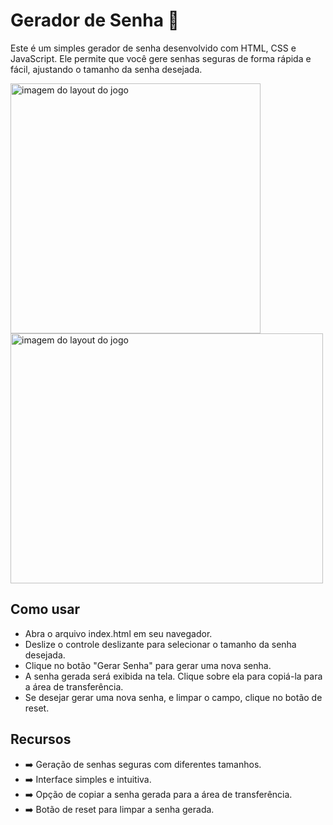 # Gerador de Senha :closed_lock_with_key:
Este é um simples gerador de senha desenvolvido com HTML, CSS e JavaScript. Ele permite que você gere senhas seguras de forma rápida e fácil, ajustando o tamanho da senha desejada.

<img src="https://github.com/rog214/Gerador-de-Senha/assets/94937435/e8c60b14-a4ab-4a6a-8a9f-420fe998e6a6" alt="imagem do layout do jogo" width="400" height="400">
<img src="https://github.com/rog214/Gerador-de-Senha/assets/94937435/f1c41faa-0c74-4c14-93cc-778a2bdadb44" alt="imagem do layout do jogo" width="500" height="400">

## Como usar
- Abra o arquivo index.html em seu navegador.
- Deslize o controle deslizante para selecionar o tamanho da senha desejada.
- Clique no botão "Gerar Senha" para gerar uma nova senha.
- A senha gerada será exibida na tela. Clique sobre ela para copiá-la para a área de transferência.
- Se desejar gerar uma nova senha, e limpar o campo, clique no botão de reset.

## Recursos
- :arrow_right: Geração de senhas seguras com diferentes tamanhos.
- :arrow_right: Interface simples e intuitiva.
- :arrow_right: Opção de copiar a senha gerada para a área de transferência.
- :arrow_right: Botão de reset para limpar a senha gerada.
